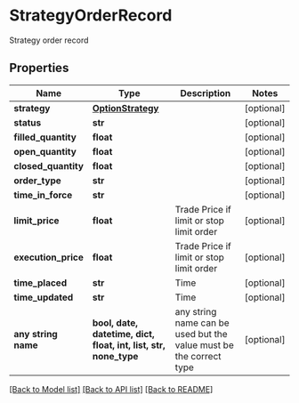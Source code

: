 # StrategyOrderRecord

Strategy order record

## Properties
Name | Type | Description | Notes
------------ | ------------- | ------------- | -------------
**strategy** | [**OptionStrategy**](OptionStrategy.md) |  | [optional] 
**status** | **str** |  | [optional] 
**filled_quantity** | **float** |  | [optional] 
**open_quantity** | **float** |  | [optional] 
**closed_quantity** | **float** |  | [optional] 
**order_type** | **str** |  | [optional] 
**time_in_force** | **str** |  | [optional] 
**limit_price** | **float** | Trade Price if limit or stop limit order | [optional] 
**execution_price** | **float** | Trade Price if limit or stop limit order | [optional] 
**time_placed** | **str** | Time | [optional] 
**time_updated** | **str** | Time | [optional] 
**any string name** | **bool, date, datetime, dict, float, int, list, str, none_type** | any string name can be used but the value must be the correct type | [optional]

[[Back to Model list]](../README.md#documentation-for-models) [[Back to API list]](../README.md#documentation-for-api-endpoints) [[Back to README]](../README.md)


